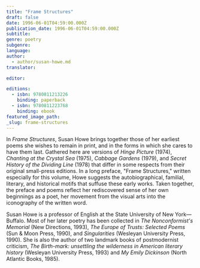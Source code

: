 ```yaml
---
title: "Frame Structures"
draft: false
date: 1996-06-01T04:59:00.000Z
publication_date: 1996-06-01T04:59:00.000Z
subtitle:
genre: poetry
subgenre:
language:
author:
  - author/susan-howe.md
translator:

editor:

editions:
  - isbn: 9780811213226
    binding: paperback
  - isbn: 9780811223768
    binding: ebook
featured_image_path:
_slug: frame-structures
---
```


In _Frame Structures_, Susan Howe brings together those of her earliest poems she wishes to remain in print, and in the forms in which she cares to have them last. Gathered here are versions of _Hinge Picture_ (1974), _Chanting at the Crystal Sea_ (1975), _Cabbage Gardens_ (1979), and _Secret History of the Dividing Line_ (1978) that differ in some respects from their original small-press editions. In a long preface, "Frame Structures," written especially for this volume, Howe suggests the autobiographical, familial, literary, and historical motifs that suffuse these early works. Taken together, the preface and poems reflect her rediscovered sense of her own beginnings as a poet, her movement from the visual arts into the iconography of the written word.

Susan Howe is a professor of English at the State University of New York—Buffalo. Most of her later poetry has been collected in _The Nonconformist's Memorial_ (New Directions, 1993), _The Europe of Trusts: Selected Poems_ (Sun & Moon Press, 1990), and _Singularities_ (Wesleyan University Press, 1990). She is also the author of two landmark books of postmodernist criticism, _The Birth-mark: unsettling the wilderness in American literary history_ (Wesleyan University Press, 1993) and _My Emily Dickinson_ (North Atlantic Books, 1985).

